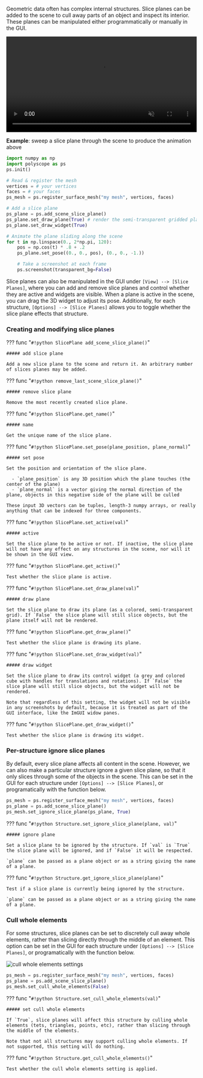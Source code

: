Geometric data often has complex internal structures. Slice planes can be added to the scene to cull away parts of an object and inspect its interior. These planes can be manipulated either programmatically or manually in the GUI.

<video width=100% autoplay muted loop>
  <source src="/media/movies/slice_slide.mp4" type="video/mp4">
  Your browser does not support the video tag.
</video>


**Example**: sweep a slice plane through the scene to produce the animation above

```python
import numpy as np
import polyscope as ps
ps.init()

# Read & register the mesh
vertices = # your vertices
faces = # your faces
ps_mesh = ps.register_surface_mesh("my mesh", vertices, faces)

# Add a slice plane
ps_plane = ps.add_scene_slice_plane()
ps_plane.set_draw_plane(True) # render the semi-transparent gridded plane
ps_plane.set_draw_widget(True)

# Animate the plane sliding along the scene
for t in np.linspace(0., 2*np.pi, 120):
    pos = np.cos(t) * .8 + .2
    ps_plane.set_pose((0., 0., pos), (0., 0., -1.))

    # Take a screenshot at each frame
    ps.screenshot(transparent_bg=False)
```

Slice planes can also be manipulated in the GUI under `[View] --> [Slice Planes]`, where you can add and remove slice planes and control whether they are active and widgets are visible. When a plane is active in the scene, you can drag the 3D widget to adjust its pose. Additionally, for each structure, `[Options] --> [Slice Planes]` allows you to toggle whether the slice plane effects that structure.


### Creating and modifying slice planes

??? func "`#!python SlicePlane add_scene_slice_plane()`"
    
    ##### add slice plane
    
    Add a new slice plane to the scene and return it. An arbitrary number of slices planes may be added.


??? func "`#!python remove_last_scene_slice_plane()`"
    
    ##### remove slice plane
    
    Remove the most recently created slice plane.


??? func "`#!python SlicePlane.get_name()`"
    
    ##### name

    Get the unique name of the slice plane.


??? func "`#!python SlicePlane.set_pose(plane_position, plane_normal)`"
    
    ##### set pose

    Set the position and orientation of the slice plane.

      - `plane_position` is any 3D position which the plane touches (the center of the plane)
      - `plane_normal` is a vector giving the normal direction of the plane, objects in this negative side of the plane will be culled

    These input 3D vectors can be tuples, length-3 numpy arrays, or really anything that can be indexed for three components.
    


??? func "`#!python SlicePlane.set_active(val)`"
    
    ##### active
 
    Set the slice plane to be active or not. If inactive, the slice plane will not have any effect on any structures in the scene, nor will it be shown in the GUI view.


??? func "`#!python SlicePlane.get_active()`"
    
    Test whether the slice plane is active.


??? func "`#!python SlicePlane.set_draw_plane(val)`"
    
    ##### draw plane
    
    Set the slice plane to draw its plane (as a colored, semi-transparent grid). If `False` the slice plane will still slice objects, but the plane itself will not be rendered.


??? func "`#!python SlicePlane.get_draw_plane()`"
    
    Test whether the slice plane is drawing its plane.


??? func "`#!python SlicePlane.set_draw_widget(val)`"
    
    ##### draw widget
    
    Set the slice plane to draw its control widget (a grey and colored cube with handles for translations and rotations). If `False` the slice plane will still slice objects, but the widget will not be rendered.

    Note that regardless of this setting, the widget will not be visible in any screenshots by default, because it is treated as part of the GUI interface, like the ImGUI widow panes.


??? func "`#!python SlicePlane.get_draw_widget()`"
    
    Test whether the slice plane is drawing its widget.


### Per-structure ignore slice planes

By default, every slice plane affects all content in the scene. However, we can also make a particular structure ignore a given slice plane, so that it only slices through some of the objects in the scene. This can be set in the GUI for each structure under `[Options] --> [Slice Planes]`, or programatically with the function below.

```python
ps_mesh = ps.register_surface_mesh("my mesh", vertices, faces)
ps_plane = ps.add_scene_slice_plane()
ps_mesh.set_ignore_slice_plane(ps_plane, True)
```


??? func "`#!python Structure.set_ignore_slice_plane(plane, val)`"
    
    ##### ignore plane
    
    Set a slice plane to be ignored by the structure. If `val` is `True` the slice plane will be ignored, and if `False` it will be respected.

    `plane` can be passed as a plane object or as a string giving the name of a plane.

??? func "`#!python Structure.get_ignore_slice_plane(plane)`"

    Test if a slice plane is currently being ignored by the structure.
    
    `plane` can be passed as a plane object or as a string giving the name of a plane.

### Cull whole elements

For some structures, slice planes can be set to discretely cull away whole elements, rather than slicing directly through the middle of an element.  This option can be set in the GUI for each structure under `[Options] --> [Slice Planes]`, or programatically with the function below.

![cull whole elements settings]({{url.prefix}}/media/cull_whole_elements.png)

```python
ps_mesh = ps.register_surface_mesh("my mesh", vertices, faces)
ps_plane = ps.add_scene_slice_plane()
ps_mesh.set_cull_whole_elements(False)
```

??? func "`#!python Structure.set_cull_whole_elements(val)`"
    
    ##### set cull whole elements

    If `True`, slice planes will affect this structure by culling whole elements (tets, triangles, points, etc), rather than slicing through the middle of the elements.

    Note that not all structures may support culling whole elements. If not supported, this setting will do nothing.

??? func "`#!python Structure.get_cull_whole_elements()`"

    Test whether the cull whole elements setting is applied.

